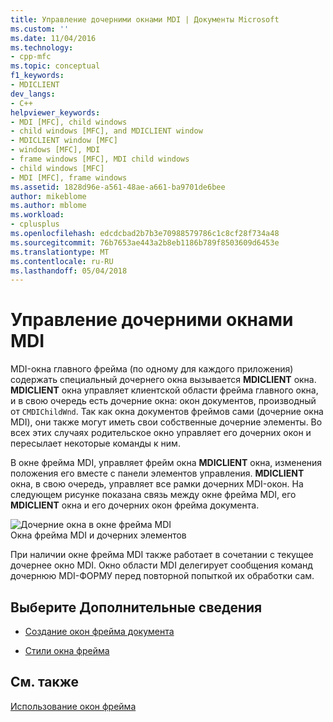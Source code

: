 ```yaml
---
title: Управление дочерними окнами MDI | Документы Microsoft
ms.custom: ''
ms.date: 11/04/2016
ms.technology:
- cpp-mfc
ms.topic: conceptual
f1_keywords:
- MDICLIENT
dev_langs:
- C++
helpviewer_keywords:
- MDI [MFC], child windows
- child windows [MFC], and MDICLIENT window
- MDICLIENT window [MFC]
- windows [MFC], MDI
- frame windows [MFC], MDI child windows
- child windows [MFC]
- MDI [MFC], frame windows
ms.assetid: 1828d96e-a561-48ae-a661-ba9701de6bee
author: mikeblome
ms.author: mblome
ms.workload:
- cplusplus
ms.openlocfilehash: edcdcbad2b7b3e70988579786c1c8cf28f734a48
ms.sourcegitcommit: 76b7653ae443a2b8eb1186b789f8503609d6453e
ms.translationtype: MT
ms.contentlocale: ru-RU
ms.lasthandoff: 05/04/2018
---
```

# <a name="managing-mdi-child-windows"></a>Управление дочерними окнами MDI
MDI-окна главного фрейма (по одному для каждого приложения) содержать специальный дочернего окна вызывается **MDICLIENT** окна. **MDICLIENT** окна управляет клиентской области фрейма главного окна, и в свою очередь есть дочерние окна: окон документов, производный от `CMDIChildWnd`. Так как окна документов фреймов сами (дочерние окна MDI), они также могут иметь свои собственные дочерние элементы. Во всех этих случаях родительское окно управляет его дочерних окон и пересылает некоторые команды к ним.  
  
 В окне фрейма MDI, управляет фрейм окна **MDICLIENT** окна, изменения положения его вместе с панели элементов управления. **MDICLIENT** окна, в свою очередь, управляет все рамки дочерних MDI-окон. На следующем рисунке показана связь между окне фрейма MDI, его **MDICLIENT** окна и его дочерних окон фрейма документа.  
  
 ![Дочерние окна в окне фрейма MDI](../mfc/media/vc37gb1.gif "vc37gb1")  
Окна фрейма MDI и дочерних элементов  
  
 При наличии окне фрейма MDI также работает в сочетании с текущее дочернее окно MDI. Окно области MDI делегирует сообщения команд дочернюю MDI-ФОРМУ перед повторной попыткой их обработки сам.  
  
## <a name="what-do-you-want-to-know-more-about"></a>Выберите Дополнительные сведения  
  
-   [Создание окон фрейма документа](../mfc/creating-document-frame-windows.md)  
  
-   [Стили окна фрейма](../mfc/frame-window-styles-cpp.md)  
  
## <a name="see-also"></a>См. также  
 [Использование окон фрейма](../mfc/using-frame-windows.md)

